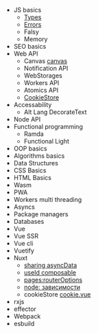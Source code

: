 - JS basics
  - [Types](../exploration/js-basics/types.js)
  - [Errors](../exploration/js-basics/errors.js)
  - Falsy
  - Memory
- SEO basics
- Web API
  - Canvas [canvas](../exploration/canvas)
  - Notification API 
  - WebStorages
  - Workers API
  - Atomics API
  - [CookieStore](https://developer.mozilla.org/en-US/docs/Web/API/CookieStore)
- Accessability
  - Alt Lang DecorateText
- Node API
- Functional programming
  - Ramda
  - Functional Light
- OOP basics
- Algorithms basics
- Data Structures
- CSS Basics
- HTML Basics
- Wasm
- PWA
- Workers multi threading
- Asyncs
- Package managers
- Databases
- Vue
- Vue SSR
- Vue cli
- Vuetify
- Nuxt
  - [sharing asyncData](../exploration/nuxt/v3_10_0/pages/test) 
  - [useId composable](../exploration/nuxt/v3_10_0/pages/use-id.vue)
  - [pages:routerOptions](../exploration/nuxt/v3_10_0/nuxt.config.ts)
  - [node: зависимости]([process.vue](../exploration/nuxt/v3_10_0/pages/process.vue))
  - cookieStore [cookie.vue](../exploration/nuxt/v3_10_0/pages/cookie.vue)
- rxjs
- effector
- Webpack
- esbuild
